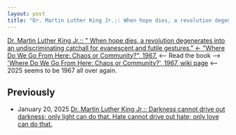 ```yaml
---
layout: post
title: "Dr. Martin Luther King Jr.:: When hope dies, a revolution degenerates into an undiscriminating catchall for evanescent and futile gestures <- 'Where Do We Go From Here: Chaos or Community?', 1967."
---
```

[Dr. Martin Luther King Jr.:: " When hope dies, a revolution degenerates into an undiscriminating catchall for evanescent and futile gestures." 
<- "Where Do We Go From Here: Chaos or Community?", 1967.](https://www.drmartinlutherkingjr.com/drking/mlk-quotes/) 
<-- Read the book --> ['Where Do We Go From Here: Chaos or Community?', 1967, wiki page](https://en.wikipedia.org/wiki/Where_Do_We_Go_from_Here:_Chaos_or_Community)
<-- 2025 seems to be 1967 all over again. 

## Previously 
* January 20, 2025 [Dr. Martin Luther King Jr.:: Darkness cannot drive out darkness; only light can do that. Hate cannot drive out hate; only love can do that.](http://rolandtanglao.com/2025/01/20/p0713-mlk-quotes/)
